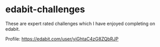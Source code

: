 # edabit-challenges

These are expert rated challenges which I have enjoyed completing on edabit.

Profile: https://edabit.com/user/yiGhtaC4zG8ZQbRJP